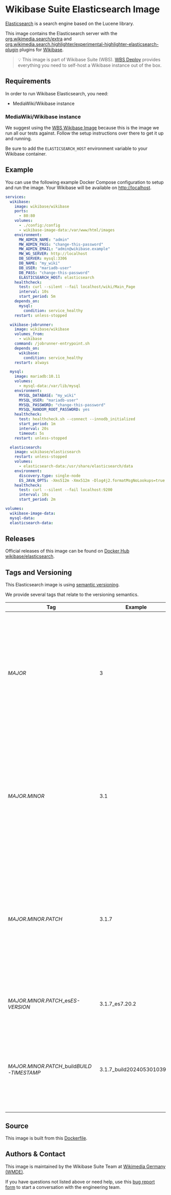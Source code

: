 # Wikibase Suite Elasticsearch Image

[Elasticsearch](https://en.wikipedia.org/wiki/Elasticsearch) is a search engine based on the Lucene library.

This image contains the Elasticsearch server with the
[org.wikimedia.search/extra](https://central.sonatype.com/artifact/org.wikimedia.search/extra)
and
[org.wikimedia.search.highlighter/experimental-highlighter-elasticsearch-plugin](https://central.sonatype.com/artifact/org.wikimedia.search.highlighter/experimental-highlighter-elasticsearch-plugin)
plugins for [Wikibase](https://wikiba.se).

> 💡 This image is part of Wikibase Suite (WBS). [WBS Deploy](https://github.com/wmde/wikibase-release-pipeline/deploy/README.md) provides everything you need to self-host a Wikibase instance out of the box.

## Requirements

In order to run Wikibase Elasticsearch, you need:

- MediaWiki/Wikibase instance

### MediaWiki/Wikibase instance

We suggest using the [WBS Wikibase Image](https://hub.docker.com/r/wikibase/wikibase) because this is the image we
run all our tests against. Follow the setup instructions over there to get it up and running.

Be sure to add the `ELASTICSEARCH_HOST` environment variable to your Wikibase container.

## Example

You can use the following example Docker Compose configuration to setup and run the image. Your Wikibase will be available on [http://localhost](http://localhost).

```yml
services:
  wikibase:
    image: wikibase/wikibase
    ports:
      - 80:80
    volumes:
      - ./config:/config
      - wikibase-image-data:/var/www/html/images
    environment:
      MW_ADMIN_NAME: "admin"
      MW_ADMIN_PASS: "change-this-password"
      MW_ADMIN_EMAIL: "admin@wikibase.example"
      MW_WG_SERVER: http://localhost
      DB_SERVER: mysql:3306
      DB_NAME: "my_wiki"
      DB_USER: "mariadb-user"
      DB_PASS: "change-this-password"
      ELASTICSEARCH_HOST: elasticsearch
    healthcheck:
      test: curl --silent --fail localhost/wiki/Main_Page
      interval: 10s
      start_period: 5m
    depends_on:
      mysql:
        condition: service_healthy
    restart: unless-stopped

  wikibase-jobrunner:
    image: wikibase/wikibase
    volumes_from:
      - wikibase
    command: /jobrunner-entrypoint.sh
    depends_on:
      wikibase:
        condition: service_healthy
    restart: always

  mysql:
    image: mariadb:10.11
    volumes:
      - mysql-data:/var/lib/mysql
    environment:
      MYSQL_DATABASE: "my_wiki"
      MYSQL_USER: "mariadb-user"
      MYSQL_PASSWORD: "change-this-password"
      MYSQL_RANDOM_ROOT_PASSWORD: yes
    healthcheck:
      test: healthcheck.sh --connect --innodb_initialized
      start_period: 1m
      interval: 20s
      timeout: 5s
    restart: unless-stopped

  elasticsearch:
    image: wikibase/elasticsearch
    restart: unless-stopped
    volumes:
      - elasticsearch-data:/usr/share/elasticsearch/data
    environment:
      discovery.type: single-node
      ES_JAVA_OPTS: -Xms512m -Xmx512m -Dlog4j2.formatMsgNoLookups=true
    healthcheck:
      test: curl --silent --fail localhost:9200
      interval: 10s
      start_period: 2m

volumes:
  wikibase-image-data:
  mysql-data:
  elasticsearch-data:
```

## Releases

Official releases of this image can be found on [Docker Hub wikibase/elasticsearch](https://hub.docker.com/r/wikibase/elasticsearch).

## Tags and Versioning

This Elasticsearch image is using [semantic versioning](https://semver.org/spec/v2.0.0.html).

We provide several tags that relate to the versioning semantics.

| Tag                                             | Example                   | Description                                                                                                                                                                                                                                |
| ----------------------------------------------- | ------------------------- | ------------------------------------------------------------------------------------------------------------------------------------------------------------------------------------------------------------------------------------------ |
| _MAJOR_                                         | 3                         | Tags the latest image with this major version. Gets overwritten whenever a new version is released with this major version. This will include new builds triggered by base image changes, patch version updates and minor version updates. |
| _MAJOR_._MINOR_                                 | 3.1                       | Tags the latest image with this major and minor version. Gets overwritten whenever a new version is released with this major and minor version. This will include new builds triggered by base image changes and patch version updates.    |
| _MAJOR_._MINOR_._PATCH_                         | 3.1.7                     | Tags the latest image with this major, minor and patch version. Gets overwritten whenever a new version is released with this major, minor and patch version. This only happens for new builds triggered by base image changes.            |
| _MAJOR_._MINOR_._PATCH_\_es*ES-VERSION*         | 3.1.7_es7.20.2            | Same as above, but also mentioning the current Elasticsearch version.                                                                                                                                                                      |
| _MAJOR_._MINOR_._PATCH_\_build*BUILD-TIMESTAMP* | 3.1.7_build20240530103941 | Tag that never gets overwritten. Every image will have this tag with a unique build timestamp. Can be used to reference images explicitly for reproducibility.                                                                             |

## Source

This image is built from this [Dockerfile](https://github.com/wmde/wikibase-release-pipeline/blob/main/build/elasticsearch/Dockerfile).

## Authors & Contact

This image is maintained by the Wikibase Suite Team at [Wikimedia Germany (WMDE)](https://wikimedia.de).

If you have questions not listed above or need help, use this [bug report
form](https://phabricator.wikimedia.org/maniphest/task/edit/form/129/) to start
a conversation with the engineering team.
